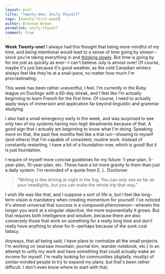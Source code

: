 ```yaml
---
layout: post
title: "Twenty-One: Unify Thyself"
tags: [twenty-first-week]
author: Brennan Brown
permalink: unify-thyself
comment: true
---
```


**Week Twenty-one!** I always had this thought that being more mindful of my time, and being intentional would lead to a sense of time going by slower--since you're taking everything in and [thinking slowly](https://medium.com/@marklooi/summary-of-kahnemans-thinking-fast-and-slow-3d1c2ea0e6a). But time is going by for me just as quickly as ever--I can't believe July is almost over! Of course, maybe it's just because it's good weather, as the cold Canadian winters always feel like they're at a snail-pace, no matter how much I'm procrastinating.

This week has been rather uneventful, I feel. I'm currently in the Ruby league on Duolingo with a 60-day streak, and I feel like I'm actually beginning to learn French for the first time. Of course, I need to actually apply ways of immersion and application far beyond linguistic and grammar studying.

I also had a small emergency early in the week, and was surprised to see only two of my systems having non-legit derailments because of that. A good sign that I actually am beginning to know what I'm doing. Speaking more on that, the past few months feel like a trial run--showing to myself (and others) that I'm capable of consistent, routine work. Instead of constantly restarting, I have a bit of a foundation now, which is good! But it is just foundation. 

I require of myself more concise guidelines for my future: 1-year-plan, 5-year-plan, 10-year-plan, etc. These have a lot more gravity to them than just a daily system. I'm reminded of a quote from E. L. Doctorow:

>  “Writing is like driving at night in the fog. You can only see as far as your headlights, but you can make the whole trip that way.”

I wish life was like that, and I suppose a *sort* of life is, but I feel like long-term vision is mandatory when creating momentum for yourself. I've noticed it's almost universal that success is a compound phenomenon--wherein the longer you work at a singular objective, the more exponentially it grows. But that requires both intelligence and wisdom, because there are also conversely those that work on something for a really long time and don't really have anything to show for it--perhaps because of the sunk cost fallacy.

Anyways, that all being said, I have plans to centralize all the small projects I'm working on (warsaw mountain, journal kim, wander notebook, etc.) in an attempt to unify my work and have something that could actually make an income for myself. I'm really looking for communities (digitally, mostly) of similar-minded people to try to expand my plans, but that's been rather difficult. I don't even know where to start with that. 